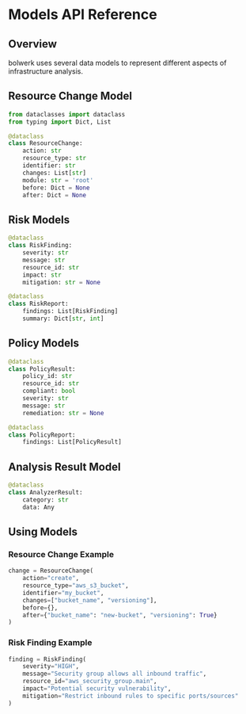 # Models API Reference

## Overview

bolwerk uses several data models to represent different aspects of infrastructure analysis.

## Resource Change Model

```python
from dataclasses import dataclass
from typing import Dict, List

@dataclass
class ResourceChange:
    action: str
    resource_type: str
    identifier: str
    changes: List[str]
    module: str = 'root'
    before: Dict = None
    after: Dict = None
```

## Risk Models

```python
@dataclass
class RiskFinding:
    severity: str
    message: str
    resource_id: str
    impact: str
    mitigation: str = None

@dataclass
class RiskReport:
    findings: List[RiskFinding]
    summary: Dict[str, int]
```

## Policy Models

```python
@dataclass
class PolicyResult:
    policy_id: str
    resource_id: str
    compliant: bool
    severity: str
    message: str
    remediation: str = None

@dataclass
class PolicyReport:
    findings: List[PolicyResult]
```

## Analysis Result Model

```python
@dataclass
class AnalyzerResult:
    category: str
    data: Any
```

## Using Models

### Resource Change Example

```python
change = ResourceChange(
    action="create",
    resource_type="aws_s3_bucket",
    identifier="my_bucket",
    changes=["bucket_name", "versioning"],
    before={},
    after={"bucket_name": "new-bucket", "versioning": True}
)
```

### Risk Finding Example

```python
finding = RiskFinding(
    severity="HIGH",
    message="Security group allows all inbound traffic",
    resource_id="aws_security_group.main",
    impact="Potential security vulnerability",
    mitigation="Restrict inbound rules to specific ports/sources"
)
``` 
